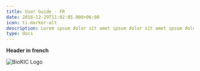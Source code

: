 ```yaml
---
title: User Guide - FR
date: 2018-12-29T11:02:05.000+06:00
icon: ti-marker-alt
description: Lorem ipsum dolor sit amet ipsum dolor sit amet ipsum dolor sit amet
type: docs
---
```


**Header in french**

![BioKIC Logo](/img/biokic-logo.PNG)
